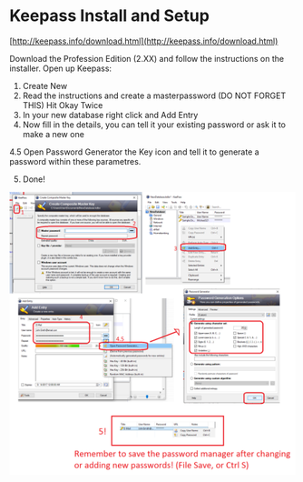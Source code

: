 # Keepass Install and Setup

[http://keepass.info/download.html](http://keepass.info/download.html)

Download the Profession Edition \(2.XX\) and follow the instructions on the installer. Open up Keepass:

1. Create New
2. Read the instructions and create a masterpassword \(DO NOT FORGET THIS\) Hit Okay Twice
3. In your new database right click and Add Entry
4. Now fill in the details, you can tell it your existing password or ask it to make a new one 

4.5 Open Password Generator the Key icon and tell it to generate a password within these parametres.

5. Done!

![](/assets/keepass.png)

